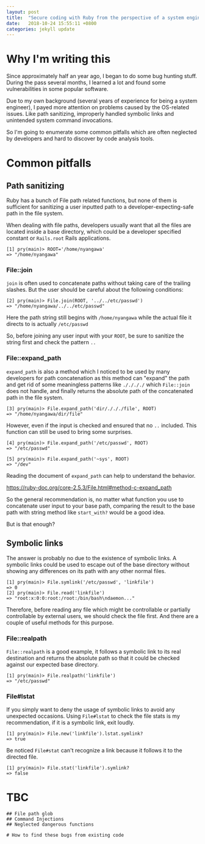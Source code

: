 ```yaml
---
layout: post
title:  "Secure coding with Ruby from the perspective of a system engineer (1)"
date:   2018-10-24 15:55:11 +0800
categories: jekyll update
---
```


# Why I'm writing this

Since approximately half an year ago, I began to do some bug hunting stuff.
During the pass several months, I learned a lot and found some vulnerabilities
in some popular software.

Due to my own background (several years of experience for being a system
engineer), I payed more attention on problems caused by the OS-related issues.
Like path sanitizing, improperly handled symbolic links and unintended system
command invocations.

So I'm going to enumerate some common pitfalls which are often neglected by
developers and hard to discover by code analysis tools.

# Common pitfalls
## Path sanitizing
Ruby has a bunch of File path related functions, but none of them is sufficient
for sanitizing a user inputted path to a developer-expecting-safe path in the
file system.

When dealing with file paths, developers usually want that all the files are
located inside a base directory, which could be a developer specified constant
or `Rails.root` Rails applications.

```
[1] pry(main)> ROOT='/home/nyangawa'
=> "/home/nyangawa"
```

### File::join
`join` is often used to concatenate paths without taking care of the trailing
slashes. But the user should be careful about the following conditions:

```
[2] pry(main)> File.join(ROOT, '../../etc/passwd')
=> "/home/nyangawa/../../etc/passwd"
```

Here the path string still begins with `/home/nyangawa` while the actual file
it directs to is actually `/etc/passwd`

So, before joining any user input with your `ROOT`, be sure to sanitize the string
first and check the pattern `..`

### File::expand_path
`expand_path` is also a method which I noticed to be used by many developers for
path concatenation as this method can "expand" the path and get rid of some
meaningless patterns like `././././` which `File::join` does not handle, and
finally returns the absolute path of the concatenated path in the file system.

```
[3] pry(main)> File.expand_path('dir/./././file', ROOT)
=> "/home/nyangawa/dir/file"
```

However, even if the input is checked and ensured that no `..` included. This
function can still be used to bring some surprises.

```
[4] pry(main)> File.expand_path('/etc/passwd', ROOT)
=> "/etc/passwd"

[5] pry(main)> File.expand_path('~sys', ROOT)
=> "/dev"
```

Reading the document of `expand_path` can help to understand the behavior.

https://ruby-doc.org/core-2.5.3/File.html#method-c-expand_path


So the general recommendation is, no matter what function you use to concatenate
user input to your base path, comparing the result to the base path with string
method like `start_with?` would be a good idea.

But is that enough?

## Symbolic links
The answer is probably no due to the existence of symbolic links. A symbolic
links could be used to escape out of the base directory without showing any
differences on its path with any other normal files.

```
[1] pry(main)> File.symlink('/etc/passwd', 'linkfile')
=> 0
[2] pry(main)> File.read('linkfile')
=> "root:x:0:0:root:/root:/bin/bash\ndaemon..."
```

Therefore, before reading any file which might be controllable or partially
controllable by external users, we should check the file first. And there are a
couple of useful methods for this purpose.

### File::realpath

`File::realpath` is a good example, it follows a symbolic link to its real
destination and returns the absolute path so that it could be checked against
our expected base directory.

```
[1] pry(main)> File.realpath('linkfile')
=> "/etc/passwd"
```

### File#lstat

If you simply want to deny the usage of symbolic links to avoid any unexpected
occasions. Using `File#lstat` to check the file stats is my recommendation, if
it is a symbolic link, exit loudly.

```
[1] pry(main)> File.new('linkfile').lstat.symlink?
=> true
```

Be noticed `File#stat` can't recognize a link because it follows it to the
directed file.

```
[1] pry(main)> File.stat('linkfile').symlink?
=> false
```


# TBC

```
## File path glob
## Command Injections
## Neglected dangerous functions

# How to find these bugs from existing code
```
